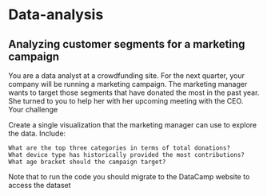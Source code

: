 # Data-analysis

## Analyzing customer segments for a marketing campaign

You are a data analyst at a crowdfunding site. For the next quarter, your company will be running a marketing campaign. The marketing manager wants to target those segments that have donated the most in the past year. She turned to you to help her with her upcoming meeting with the CEO.
Your challenge

Create a single visualization that the marketing manager can use to explore the data. Include:

    What are the top three categories in terms of total donations?
    What device type has historically provided the most contributions?
    What age bracket should the campaign target?


Note that to run the code you should migrate to the DataCamp website  to access the dataset
